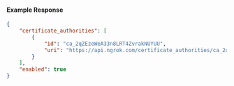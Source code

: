 <!-- Code generated for API Clients. DO NOT EDIT. -->

#### Example Response

```json
{
	"certificate_authorities": [
		{
			"id": "ca_2qZEzeWeA33n8LRT4ZvrakNUYUU",
			"uri": "https://api.ngrok.com/certificate_authorities/ca_2qZEzeWeA33n8LRT4ZvrakNUYUU"
		}
	],
	"enabled": true
}
```

